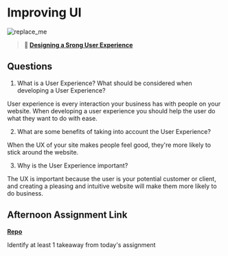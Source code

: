# Improving UI

![replace_me](https://codeworks.blob.core.windows.net/public/assets/img/illustrations/placeholder.svg)

> **📖 [Designing a Srong User Experience](https://codeworksacademy.com/fs-student-guide/resources/wk7/03-Creating-Good-UX)**

## Questions

1. What is a User Experience? What should be considered when developing a User Experience?

User experience is every interaction your business has with people on your website. When developing a user experience you should help the user do what they want to do with ease.

2. What are some benefits of taking into account the User Experience?

When the UX of your site makes people feel good, they're more likely to stick around the website. 

3. Why is the User Experience important?

The UX is important because the user is your potential customer or client, and creating a pleasing and intuitive website will make them more likely to do business.

## Afternoon Assignment Link

**[Repo](https://github.com/Max-Ball/<ASSIGNMENT_REPO>)**

Identify at least 1 takeaway from today's assignment
